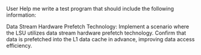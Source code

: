 User
Help me write a test program that should include the following information:

Data Stream Hardware Prefetch Technology:
Implement a scenario where the LSU utilizes data stream hardware prefetch technology.
Confirm that data is prefetched into the L1 data cache in advance, improving data access efficiency.